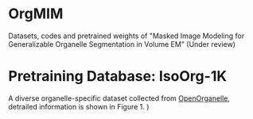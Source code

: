 # OrgMIM
Datasets, codes and pretrained weights of "Masked Image Modeling for Generalizable Organelle Segmentation in Volume EM" (Under review)

# Pretraining Database: IsoOrg-1K 
A diverse organelle-specific dataset collected from [OpenOrganelle](https://openorganelle.janelia.org/), detrailed information is shown in Figure 1.
)
